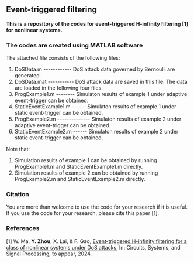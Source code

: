 ## Event-triggered filtering
**This is a repository of the codes for event-triggered H-infinity filtering [1] for nonlinear systems.**

### The codes are created using MATLAB software
The attached file consists of the following files:
 1. DoSData.m   ------------  DoS attack data governed by Bernoulli are generated.
 2. DoSData.mat  -----------  DoS attack data are saved in this file. The data are loaded in the following four files.
 3. ProgExample1.m  --------  Simulaton results of example 1 under adaptive event-trigger can be obtained.
 4. StaticEventExample1.m ------ Simulaton results of example 1 under static event-trigger can be obtained.
 5. ProgExample2.m   --------------   Simulaton results of example 2 under adaptive event-trigger can be obtained.
 6. StaticEventExample2.m ------ Simulaton results of example 2 under static event-trigger can be obtained.
 
Note that: 
1) Simulation results of example 1 can be obtained by running ProgExample1.m and StaticEventExample1.m directly.
2) Simulation results of example 2 can be obtained by running ProgExample2.m and StaticEventExample2.m directly.

### Citation
You are more than welcome to use the code for your research if it is useful. If you use the code for your research, please cite this paper [1]. 

### References
[1] W. Ma, **Y. Zhou**, X. Lai, & F. Gao, [Event-triggered H-infinity filtering for a class of nonlinear systems under DoS attacks](https://doi.org/), In: Circuits, Systems, and Signal Processing, to appear, 2024.


